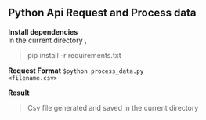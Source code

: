 ## Python Api Request and Process data   

**Install dependencies**   
In the current directory ,  
> pip install -r requirements.txt

**Request Format**
<code>$python process_data.py <filename.csv></code>   


**Result**
>Csv file generated and saved in the current directory  